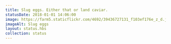 ```yaml
---
title: Slug eggs. Either that or land caviar.
statusDate: 2018-01-01 14:06:00
image: https://farm5.staticflickr.com/4692/39436727131_f103ef176e_z_d.jpg
imageAlt: Slug eggs
layout: status.hbs
collection: status
---
```

